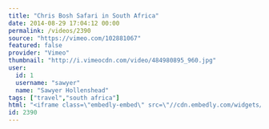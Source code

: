 ```yaml
---
title: "Chris Bosh Safari in South Africa"
date: 2014-08-29 17:04:12 00:00
permalink: /videos/2390
source: "https://vimeo.com/102881067"
featured: false
provider: "Vimeo"
thumbnail: "http://i.vimeocdn.com/video/484980895_960.jpg"
user:
  id: 1
  username: "sawyer"
  name: "Sawyer Hollenshead"
tags: ["travel","south africa"]
html: "<iframe class=\"embedly-embed\" src=\"//cdn.embedly.com/widgets/media.html?src=http%3A%2F%2Fplayer.vimeo.com%2Fvideo%2F102881067&wmode=transparent&src_secure=1&url=http%3A%2F%2Fvimeo.com%2F102881067&image=http%3A%2F%2Fi.vimeocdn.com%2Fvideo%2F484980895_960.jpg&key=daaebf4d9cdd46779200162d0ca86e20&type=text%2Fhtml&schema=vimeo\" width=\"1248\" height=\"702\" scrolling=\"no\" frameborder=\"0\" allowfullscreen></iframe>"
id: 2390
---
```


